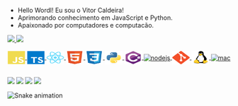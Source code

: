 - Hello Wordl! Eu sou o Vitor Caldeira!
- Aprimorando conhecimento em JavaScript e Python.
- Apaixonado por computadores e computacão.
<div align="left">
  <a href="https://github.com/VitorCaldeira06">
  <img height="150em" src="https://github-readme-stats.vercel.app/api?username=VitorCaldeira06&show_icons=true&theme=vue-dark&include_all_commits=true&count_private=true"/> 
  <img height="100em" src="https://github-readme-stats.vercel.app/api/top-langs/?username=VitorCaldeira06&layout=compact&langs_count=7&theme=vue-dark"/>
</div>
    
 <div style="display: inline_block"><br>
  <img align="center" alt="Js" height="30" width="40" src="https://raw.githubusercontent.com/devicons/devicon/master/icons/javascript/javascript-plain.svg">
  <img align="center" alt="Ts" height="30" width="40" src="https://raw.githubusercontent.com/devicons/devicon/master/icons/typescript/typescript-plain.svg">
  <img align="center" alt="React" height="30" width="40" src="https://raw.githubusercontent.com/devicons/devicon/master/icons/react/react-original.svg">
  <img align="center" alt="HTML" height="30" width="40" src="https://raw.githubusercontent.com/devicons/devicon/master/icons/html5/html5-original.svg">
  <img align="center" alt="CSS" height="30" width="40" src="https://raw.githubusercontent.com/devicons/devicon/master/icons/css3/css3-original.svg">
  <img align="center" alt="Python" height="30" width="40" src="https://raw.githubusercontent.com/devicons/devicon/master/icons/python/python-original.svg">
  <img align="center" alt="Csharp" height="30" width="40" src="https://raw.githubusercontent.com/devicons/devicon/master/icons/csharp/csharp-original.svg">
  <img align="center" alt="nodejs" height="30" width="40" src="https://cdn.worldvectorlogo.com/logos/nodejs-icon.svg">
  <img align="center" alt="git" height="30" width="40" src="https://raw.githubusercontent.com/devicons/devicon/master/icons/git/git-original.svg">
  <img align="center" alt="linux" height="30" width="40" src="https://raw.githubusercontent.com/devicons/devicon/master/icons/linux/linux-original.svg">
  <img align="center" alt="mac" height="30" width="40" src="https://cdn.jsdelivr.net/gh/devicons/devicon/icons/apple/apple-original.svg"/>
</div>
  
  ##
  
<div>
  <a href="https://www.linkedin.com/in/vitor-caldeira-26b5a3212/" target="_blank"><img src="https://img.shields.io/badge/-LinkedIn-%230077B5?style=for-the-badge&logo=linkedin&logoColor=white" target="_blank"></a> 
   <a href="https://www.instagram.com/vitorcaldeira07/" target="_blank"><img src="https://img.shields.io/badge/-Instagram-%23E4405F?style=for-the-badge&logo=instagram&logoColor=white" target="_blank"></a>
   <a href = "mailto:vitorbrantcaldeira@gmail.com"><img src="https://img.shields.io/badge/-Gmail-%23333?style=for-the-badge&logo=gmail&logoColor=white" target="_blank"></a>
   <a href = "https://web.telegram.org/k/"><img src="https://img.shields.io/badge/Telegram-2CA5E0?style=for-the-badge&logo=telegram&logoColor=white" target="_blank"></a>
  </div>
  
  <div align="left">
  
  ![Snake animation](https://github.com/danielbped/danielbped/blob/output/github-contribution-grid-snake.svg)
  
</div>
